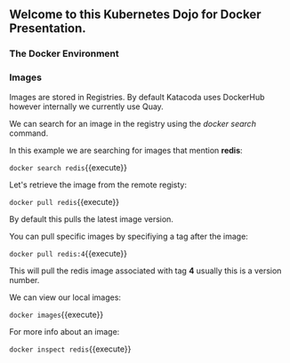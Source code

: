 ## Welcome to this Kubernetes Dojo for Docker Presentation.

### The Docker Environment



### Images

Images are stored in Registries. By default Katacoda uses DockerHub however internally we currently use Quay.

We can search for an image in the registry using the _docker search_ command.

In this example we are searching for images that mention **redis**:

`docker search redis`{{execute}} 

Let's retrieve the image from the remote registy:

`docker pull redis`{{execute}}

By default this pulls the latest image version.

You can pull specific images by specifiying a tag after the image:

`docker pull redis:4`{{execute}}

This will pull the redis image associated with tag **4** usually this is a version number.

We can view our local images:

`docker images`{{execute}}

For more info about an image:

`docker inspect redis`{{execute}}
